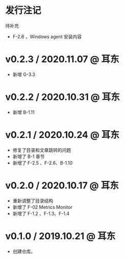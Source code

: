 # 发行注记

待补充
* F-2.6 ，Windows agent 安装内容

# v0.2.3 / 2020.11.07 @ 耳东

* 新增 G-3.3 

# v0.2.2 / 2020.10.31 @ 耳东

* 新增 B-1.11 


# v0.2.1 / 2020.10.24 @ 耳东

* 修复了目录和文章跳转的问题
* 新增了 B-1 章节
* 新增了 F-2.5 、F-2.6、B-1.10


# v0.2.0 / 2020.10.17 @ 耳东

* 重新调整了目录结构
* 新增了 F-02 Metrics Monitor
* 新增了 F-1.2 、F-1.3、F-1.4 

# v0.1.0 / 2019.10.21 @ 耳东

* 创建仓库。
